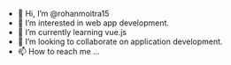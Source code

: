 - 👋 Hi, I’m @rohanmoitra15
- 👀 I’m interested in web app development.
- 🌱 I’m currently learning vue.js
- 💞️ I’m looking to collaborate on application development.
- 📫 How to reach me ...

<!---
rohanmoitra15/rohanmoitra15 is a ✨ special ✨ repository because its `README.md` (this file) appears on your GitHub profile.
You can click the Preview link to take a look at your changes.
--->
